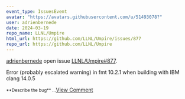 ```yaml
---
event_type: IssuesEvent
avatar: "https://avatars.githubusercontent.com/u/51493078?"
user: adrienbernede
date: 2024-03-19
repo_name: LLNL/Umpire
html_url: https://github.com/LLNL/Umpire/issues/877
repo_url: https://github.com/LLNL/Umpire
---
```


<a href='https://github.com/adrienbernede' target='_blank'>adrienbernede</a> open issue <a href='https://github.com/LLNL/Umpire/issues/877' target='_blank'>LLNL/Umpire#877</a>.

<p>Error (probably escalated warning) in fmt 10.2.1 when building with IBM clang 14.0.5</p><small>**Describe the bug**...</small><a href='https://github.com/LLNL/Umpire/issues/877' target='_blank'>View Comment</a>